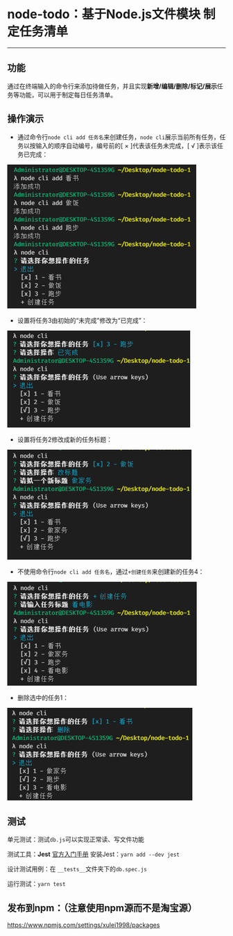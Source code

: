 # node-todo：基于Node.js文件模块  制定任务清单

***

## 功能

通过在终端输入的命令行来添加待做任务，并且实现**新增/编辑/删除/标记/展示**任务等功能，可以用于制定每日任务清单。

## 操作演示

- 通过命令行`node cli add 任务名`来创建任务，`node cli`展示当前所有任务，任务以按输入的顺序自动编号，编号前的[ × ]代表该任务未完成，[ √ ]表示该任务已完成：

![1](images/1.png)

- 设置将任务3由初始的“未完成”修改为“已完成”：

![2](images/2.png)

- 设置将任务2修改成新的任务标题：

![3](images/3.png)

- 不使用命令行`node cli add 任务名`，通过`+创建任务`来创建新的任务4：

![4](images/4.png)

- 删除选中的任务1：

![5](images/5.png)

## 测试

单元测试：测试`db.js`可以实现正常读、写文件功能

测试工具：**Jest**   [官方入门手册](https://jestjs.io/zh-Hans/docs/getting-started)     安装Jest：`yarn add --dev jest`

设计测试用例：在 `__tests__`文件夹下的`db.spec.js`

运行测试：`yarn test`

## 发布到npm：（注意使用**npm源**而不是淘宝源）

https://www.npmjs.com/settings/xulei1998/packages

